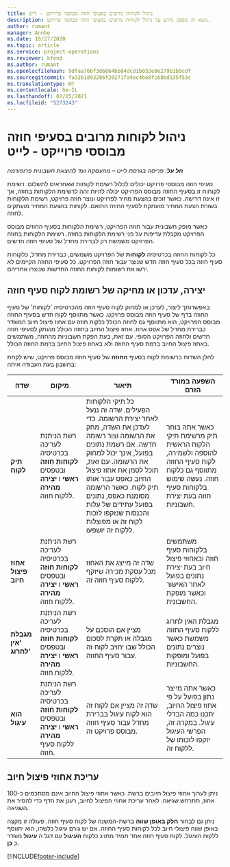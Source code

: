 ```yaml
---
title: ניהול לקוחות מרובים בסעיפי חוזה מבוססי פרוייקט - לייט
description: נושא זה מספק מידע על ניהול לקוחות מרובים בסעיפי חוזה מבוססי פרויקט.
author: rumant
manager: Annbe
ms.date: 10/27/2020
ms.topic: article
ms.service: project-operations
ms.reviewer: kfend
ms.author: rumant
ms.openlocfilehash: 9dfaa766f3d6064bb84dcd1b032e0e279b1b9cdf
ms.sourcegitcommit: fa32b1893286f20271fa4ec4be8fc68bd135f53c
ms.translationtype: HT
ms.contentlocale: he-IL
ms.lasthandoff: 02/15/2021
ms.locfileid: "5273243"
---
```

# <a name="manage-multiple-customers-on-project-based-contract-lines---lite"></a>ניהול לקוחות מרובים בסעיפי חוזה מבוססי פרוייקט - לייט

_**חל על**: פריסה בגרסת לייט – מהעסקה ועד להוצאת חשבונית פרופורמה_

סעיפי חוזה מבוססי פרויקט יכולים לכלול רשימת לקוחות שאחראים לתשלום. רשימת לקוחות זו בסעיף החוזה מבוסס הפרויקט יכולה להיות זהה לרשימת הלקוחות בחוזה, אך זו אינה דרישה. כאשר זוכים בהצעת מחיר לפרויקט ונוצר חוזה פרויקט, רשימת הלקוחות בשורת הצעת המחיר מועתקת לסעיף החוזה התואם. לקוחות בהצעת המחיר מועתקים לחוזה.

כאשר מופק חשבונית עבור חוזה הפרויקט, רשימת הלקוחות בסעיף החוזים מבוסס הפרויקט מקבלת עדיפות על פני רשימת הלקוחות בחוזה. רשימת הלקוחות בחוזה הפרויקט משמשת רק לברירת מחדל של סעיפי חוזה חדשים.

כל לקוחות החוזה בכרטיסיה **לקוחות** של הפרויקט משמשים, כברירת מחדל, כלקוחות סעיף חוזה בכל סעיף חוזה חדש שנוצר עבור חוזה הפרויקט. כל סעיפי החוזה הקיימים לא ירשו את רשומות לקוחות החוזה החדשות שנוצרו אחריהם.

## <a name="create-update-or-delete-a-contract-line-customer-record"></a>יצירה, עדכון או מחיקה של רשומת לקוח סעיף חוזה

באפשרותך ליצור, לעדכן או למחוק לקוח סעיף חוזה מהכרטיסיה 'לקוחות' של סעיף החוזה בדף של סעיף חוזה מבוסס פרויקט. כאשר מתווסף לקוח חדש בסעיף החוזה מבוסס הפרויקט, הוא מתווסף גם לחוזה הכולל כלקוח חוזה עם אחוז פיצול חיוב המוגדר כברירת מחדל של אפס אחוז. אחוז פיצול החיוב בחוזה הכולל מועתק לסעיפי חוזה חדשים ולחוזה הפרויקט הסופי. עם זאת, בעת הפקת חשבוניות מהחוזה, משתמשים באחוז פיצול החיוב ברמת סעיף החוזה ולא באחוז פיצול החיוב ברמת החוזה הכולל.

להלן השדות ברשומת לקוח בסעיף **החוזה** של סעיף חוזה מבוסס פרויקט, שיש לקחת בחשבון בעת העבודה איתה:

| שדה | מיקום | תיאור | השפעה במורד הזרם |
| --- | --- | --- | --- |
| **תיק לקוח** | רשת הניתנת לעריכה בכרטיסיה **לקוחות חוזה** ובטפסים **ראשי** ו **יצירה מהירה** ללקוח חוזה. | כל תיקי הלקוחות הפעילים. שדה זה ננעל לאחר יצירת הרשומה. כדי לעדכן את השדה, מחק את הרשומה וצור רשומה חדשה. אם רשמת נתונים בפועל, אינך יכול למחוק את הרשומה. עם זאת, תוכל לסמן את אחוז פיצול החיוב כאפס עבור אותו תיק לקוח. כאשר הרשומה מסומנת כאפס, נתונים בפועל עתידים של עלות והכנסות שנזקפו לזכות לקוח זה או מפוצלות ללקוח זה יושפעו. | כאשר אתה בוחר תיק מרשימת תיקי הלקוח הראשית להוספה ולשמירה, לקוח סעיף החוזה מתווסף גם כלקוח חוזה. נעשה שימוש בלקוחות סעיף חוזה בעת יצירת חשבוניות. |
| **אחוז פיצול חיוב** | רשת הניתנת לעריכה בכרטיסיה **לקוחות חוזה** ובטפסים **ראשי** ו **יצירה מהירה** ללקוח חוזה. | שדה זה מייצג את האחוז מכל עסקת מכירה שיזקף ללקוח סעיף חוזה זה. | משתמשים בלקוחות סעיף חוזה ובאחוזי פיצול חיוב בעת יצירת נתונים בפועל לאחר האישור וכאשר מופקת החשבונית. |
| **מגבלת 'אין לחרוג'** | רשת הניתנת לעריכה בכרטיסיה **לקוחות חוזה** ובטפסים **ראשי** ו **יצירה מהירה** ללקוח חוזה. | מציין אם הוסכם על מגבלה או תקרת לסכום הכולל שבו יחויב לקוח זה עבור סעיף החוזה. | מגבלת האין לחרוג ללקוח סעיף החוזה משמשת כאשר נוצרים נתונים בפועל ומופקות החשבוניות. |
| **הוא עיגול** | רשת הניתנת לעריכה בכרטיסיה **לקוחות חוזה** ובטפסים **ראשי** ו **יצירה מהירה** ללקוח סעיף חוזה. | שדה זה מציין אם לקוח זה הוא לקוח עיגול בברירת מחדל עבור סעיף חוזה מבוסס פרויקט זה. | כאשר אתה מייצר נתון בפועל על פי אחוז פיצול החיוב, יתכנו כמה הבדלי עיגול. במקרה זה, הפרשי העיגול יזקפו לזכותו של ללקוח זה. |

## <a name="edit-billing-split-percentages"></a>עריכת אחוזי פיצול חיוב

ניתן לערוך אחוזי פיצול חיובים ברשת. כאשר אחוזי פיצול החיוב אינם מסתכמים כ-100 אחוז, תתרחש שגיאה. לאחר עריכת אחוזי הפיצול לחיוב, רענן את הדף כדי להסיר את השגיאה.

ניתן גם לבחור **חלק באופן שווה** ברשת-המשנה של לקוח סעיף חוזה. פעולה זו מקצה באופן שווה פיצולי חיוב לכל לקוחות סעיף החוזה. אם יש גורם עיגול כלשהו, הוא יתווסף ללקוח העיגול. לקוח סעיף חוזה אחד תמיד מתויג כלקוח **העיגול** עם דגל ה **עיגול** מוגדר כ **כן**.


[!INCLUDE[footer-include](../../includes/footer-banner.md)]